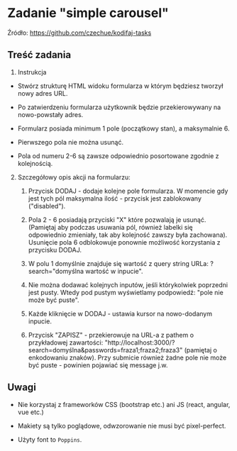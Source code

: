 # Zadanie "simple carousel"

Źródło: https://github.com/czechue/kodifaj-tasks

## Treść zadania

1. Instrukcja

- Stwórz strukturę HTML widoku formularza w którym będziesz tworzył nowy adres URL. 

- Po zatwierdzeniu formularza użytkownik będzie przekierowywany na nowo-powstały adres. 

- Formularz posiada minimum 1 pole (początkowy stan), a maksymalnie 6. 

- Pierwszego pola nie można usunąć. 

- Pola od numeru 2-6 są zawsze odpowiednio posortowane zgodnie z kolejnością.


2. Szczegółowy opis akcji na formularzu:

    1. Przycisk DODAJ - dodaje kolejne pole formularza. W momencie gdy jest tych pól maksymalna ilość - przycisk jest zablokowany ("disabled"). 

    2. Pola 2 - 6 posiadają przyciski "X" które pozwalają je usunąć. (Pamiętaj aby podczas usuwania pól, również labelki się odpowiednio zmieniały, tak aby kolejność zawszy była zachowana). Usunięcie pola 6 odblokowuje ponownie możliwość korzystania z przycisku DODAJ.

    3. W polu 1 domyślnie znajduje się wartość z query string URLa: ?search="domyślna wartość w inpucie".

    4. Nie można dodawać kolejnych inputów, jeśli którykolwiek poprzedni jest pusty. Wtedy pod pustym wyświetlamy podpowiedź: "pole nie może być puste".

    5. Każde kliknięcie w DODAJ - ustawia kursor na nowo-dodanym inpucie.

    6. Przycisk "ZAPISZ" - przekierowuje na URL-a z pathem o przykładowej zawartości: "http://localhost:3000/?search=domyślna&passwords=fraza1;fraza2;fraza3" (pamiętaj o enkodowaniu znaków). Przy submicie również żadne pole nie może być puste - powinien pojawiać się message j.w.

## Uwagi
    
*   Nie korzystaj z frameworków CSS (bootstrap etc.) ani JS (react, angular, vue etc.)

*   Makiety są tylko poglądowe, odwzorowanie nie musi być pixel-perfect.

*   Użyty font to `Poppins`.